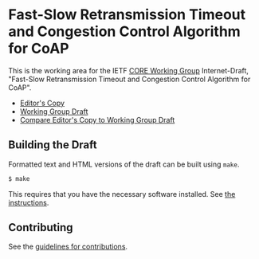 # Fast-Slow Retransmission Timeout and Congestion Control Algorithm for CoAP

This is the working area for the IETF [CORE Working Group](https://datatracker.ietf.org/wg/core/documents/) Internet-Draft, "Fast-Slow Retransmission Timeout and Congestion Control Algorithm for CoAP".

* [Editor's Copy](https://core-wg.github.io/fasor/#go.draft-ietf-core-fasor.html)
* [Working Group Draft](https://tools.ietf.org/html/draft-ietf-core-fasor)
* [Compare Editor's Copy to Working Group Draft](https://core-wg.github.io/fasor/#go.draft-ietf-core-fasor.diff)

## Building the Draft

Formatted text and HTML versions of the draft can be built using `make`.

```sh
$ make
```

This requires that you have the necessary software installed.  See
[the instructions](https://github.com/martinthomson/i-d-template/blob/master/doc/SETUP.md).


## Contributing

See the
[guidelines for contributions](https://github.com/core-wg/fasor/blob/master/CONTRIBUTING.md).
